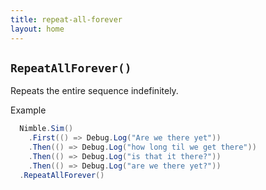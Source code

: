 ```yaml
---
title: repeat-all-forever
layout: home
---
```


## `RepeatAllForever()`

Repeats the entire sequence indefinitely.

Example

```csharp
  Nimble.Sim()
    .First(() => Debug.Log("Are we there yet"))
    .Then(() => Debug.Log("how long til we get there"))
    .Then(() => Debug.Log("is that it there?"))
    .Then(() => Debug.Log("are we there yet?"))
  .RepeatAllForever()
```